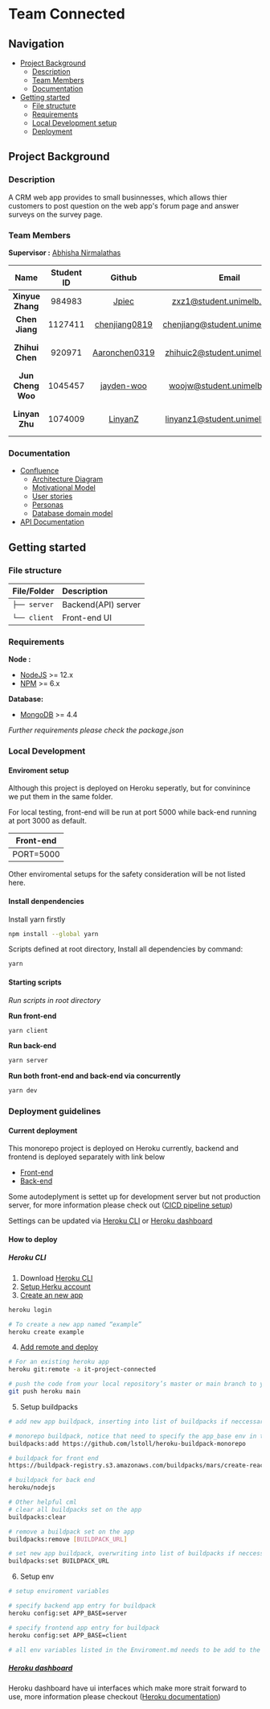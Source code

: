 # Team Connected 

## Navigation

-   [Project Background](#Project-Background)
    -   [Description](#Description)
    -   [Team Members](#Team-Members)
    -   [Documentation](#Documentation)
-   [Getting started](#Getting-started)
    -   [File structure](#File-structure)
    -   [Requirements](#Requirements)
    -   [Local Development setup](#Local-Development)
    -   [Deployment](#deployment-guidelines)

## Project Background

### Description

A CRM web app provides to small businnesses, which allows thier customers to post question on the web app's forum page and answer surveys on the survey page.

### Team Members

**Supervisor :** [Abhisha Nirmalathas ](https://canvas.lms.unimelb.edu.au/courses/102164/users/83421)

|       Name        | Student ID |                      Github                       |                                    Email                                    |        Role         |
| :---------------: | :--------: | :-----------------------------------------------: | :-------------------------------------------------------------------------: | :-----------------: |
| **Xinyue Zhang**  |   984983   |         [Jpiec](https://github.com/Jpiec)         |      [zxz1@student.unimelb.edu.au](mailto:zxz1@student.unimelb.edu.au)      |    Scrum Master     |
|  **Chen Jiang**   |  1127411   | [chenjiang0819](https://github.com/chenjiang0819) | [chenjiang@student.unimelb.edu.au](mailto:chenjiang@student.unimelb.edu.au) |    Product Owner    |
|  **Zhihui Chen**  |   920971   | [Aaronchen0319](https://github.com/Aaronchen0319) |  [zhihuic2@student.unimelb.edu.au](mailto:zhihuic2@student.unimelb.edu.au)  | Testing and QA Lead |
| **Jun Cheng Woo** |  1045457   |    [jayden-woo](https://github.com/jayden-woo)    |     [woojw@student.unimelb.edu.au](mailto:woojw@student.unimelb.edu.au)     |   Front-end Lead    |
|  **Linyan Zhu**   |  1074009   |       [LinyanZ](https://github.com/LinyanZ)       |  [linyanz1@student.unimelb.edu.au](mailto:linyanz1@student.unimelb.edu.au)  |    Back-end Lead    |

### Documentation

-   [Confluence](https://21s2-comp30022-team-15.atlassian.net/wiki/spaces/T1S/overview?homepageId=163848)
    -   [Architecture Diagram](https://i.imgur.com/h0NCDqB.png)
    -   [Motivational Model](https://21s2-comp30022-team-15.atlassian.net/wiki/spaces/T1S/pages/3473555/Motivational+Model)
    -   [User stories](https://21s2-comp30022-team-15.atlassian.net/wiki/spaces/T1S/pages/3473546/User+Stories)
    -   [Personas](https://21s2-comp30022-team-15.atlassian.net/wiki/spaces/T1S/pages/3473537/Personas)
    -   [Database domain model](https://21s2-comp30022-team-15.atlassian.net/wiki/spaces/T1S/pages/16220179/Domain+Model)
-   [API Documentation](https://documenter.getpostman.com/view/14853484/UV5TEJhS)

## Getting started

### File structure

| File/Folder  | Description         |
| :----------- | :------------------ |
| `├── server` | Backend(API) server |
| `└── client` | Front-end UI        |

### Requirements

**Node :** 

- [NodeJS](https://nodejs.org/en/) \>= 12.x
- [NPM](https://docs.npmjs.com/downloading-and-installing-node-js-and-npm) \>= 6.x

**Database:**

- [MongoDB](https://www.mongodb.com/) >= 4.4

*Further requirements please check the package.json*



### Local Development

#### Enviroment setup

Although this project is deployed on Heroku seperatly, but for convinince we put them in the same folder.

For local testing, front-end will be run at port 5000 while back-end running at port 3000 as default.

| Front-end |
| --------- |
| PORT=5000 |

Other enviromental setups for the safety consideration will be not listed here.

#### Install denpendencies

Install yarn firstly

```bash
npm install --global yarn
```

Scripts defined at root directory, Install all dependencies by command:

```bash
yarn
```

#### Starting scripts

_Run scripts in root directory_

**Run front-end**

```bash
yarn client
```

**Run back-end**

```bash
yarn server
```

**Run both front-end and back-end via concurrently**

```bash
yarn dev
```



### Deployment guidelines

#### Current deployment

This monorepo project is deployed on Heroku currently, backend and frontend is deployed separately with link below

-   [Front-end](https://it-project-connected.herokuapp.com/)
-   [Back-end](https://it-project-connected-api.herokuapp.com)

Some autodeplyment is settet up for development server but not production server, for more information please check out ([CICD pipeline setup](https://21s2-comp30022-team-15.atlassian.net/wiki/spaces/T1S/pages/39026700/Workflows+and+CICD))

Settings can be updated via [Heroku CLI](https://devcenter.heroku.com/articles/heroku-cli#download-and-install) or [Heroku dashboard](https://dashboard.heroku.com/apps)

#### How to deploy

##### Heroku CLI

1. Download [Heroku CLI](https://devcenter.heroku.com/articles/heroku-cli#download-and-install)
2. [Setup Herku account](https://signup.heroku.com/)
3. [Create an new app](https://devcenter.heroku.com/articles/creating-apps)

```bash
heroku login

# To create a new app named “example”
heroku create example
```

4. [Add remote and deploy](https://devcenter.heroku.com/articles/git)

```bash
# For an existing heroku app
heroku git:remote -a it-project-connected

# push the code from your local repository’s master or main branch to your heroku remote
git push heroku main
```

5. Setup buildpacks

```bash
# add new app buildpack, inserting into list of buildpacks if neccessary

# monorepo buildpack, notice that need to specify the app_base env in the config
buildpacks:add https://github.com/lstoll/heroku-buildpack-monorepo

# buildpack for front end
https://buildpack-registry.s3.amazonaws.com/buildpacks/mars/create-react-app.tgz

# buildpack for back end
heroku/nodejs
```

```bash
# Other helpful cml
# clear all buildpacks set on the app
buildpacks:clear          

# remove a buildpack set on the app
buildpacks:remove [BUILDPACK_URL]  

# set new app buildpack, overwriting into list of buildpacks if neccessary
buildpacks:set BUILDPACK_URL       
```

6. Setup env

```bash
# setup enviroment variables

# specify backend app entry for buildpack
heroku config:set APP_BASE=server

# specify frontend app entry for buildpack
heroku config:set APP_BASE=client

# all env variables listed in the Enviroment.md needs to be add to the app
```

##### [Heroku dashboard](https://dashboard.heroku.com/apps)

Heroku dashboard have ui interfaces which make more strait forward to use, more information please checkout ([Heroku documentation](https://devcenter.heroku.com/categories/reference))





















